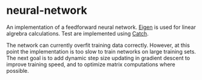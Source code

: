 # neural-network

An implementation of a feedforward neural network. [Eigen](http://eigen.tuxfamily.org/index.php?title=Main_Page) is used for linear algrebra calculations. Test are implemented using [Catch](https://github.com/catchorg/Catch2).

The network can currently overfit training data correctly. However, at this point the implementation is too slow to train networks on large training sets. The next goal is to add dynamic step size updating in gradient descent to improve training speed, and to optimize matrix computations where possible.
